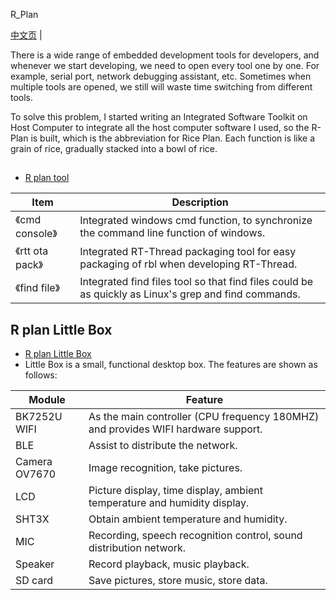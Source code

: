 R_Plan

[中文页](README.md) |

There is a wide range of embedded development tools for developers, and whenever we start developing, we need to open every tool one by one. For example, serial port, network debugging assistant, etc. Sometimes when multiple tools are opened, we still will waste time switching from different tools. 

To solve this problem, I started writing an Integrated Software Toolkit on Host Computer to integrate all the host computer software I used, so the R-Plan is built, which is the abbreviation for Rice Plan. Each function is like a grain of rice, gradually stacked into a bowl of rice.

## 

- [R plan tool](https://github.com/RiceChen/R_Plan/tree/master/R_plan_tool)

| Item             | Description                                                  |
| ---------------- | ------------------------------------------------------------ |
| 《cmd console》  | Integrated windows cmd function, to synchronize the command line function of windows. |
| 《rtt ota pack》 | Integrated RT-Thread packaging tool for easy packaging of rbl when developing RT-Thread. |
| 《find file》    | Integrated find files tool so that find files could be as quickly as Linux's grep and find commands. |

## R plan Little Box

- [R plan Little Box](https://github.com/RiceChen/R_Plan/tree/master/R_plan_LB)
- Little Box is a small, functional desktop box. The features are shown as follows:

| Module        | Feature                                                      |
| ------------- | ------------------------------------------------------------ |
| BK7252U WIFI  | As the main controller (CPU frequency 180MHZ) and provides WIFI hardware support. |
| BLE           | Assist to distribute the network.                   |
| Camera OV7670 | Image recognition, take pictures.             |
| LCD           | Picture display, time display, ambient temperature and humidity display. |
| SHT3X         | Obtain ambient temperature and humidity. |
| MIC           | Recording, speech recognition control, sound distribution network. |
| Speaker       | Record playback, music playback. |
| SD card       | Save pictures, store music, store data. |

